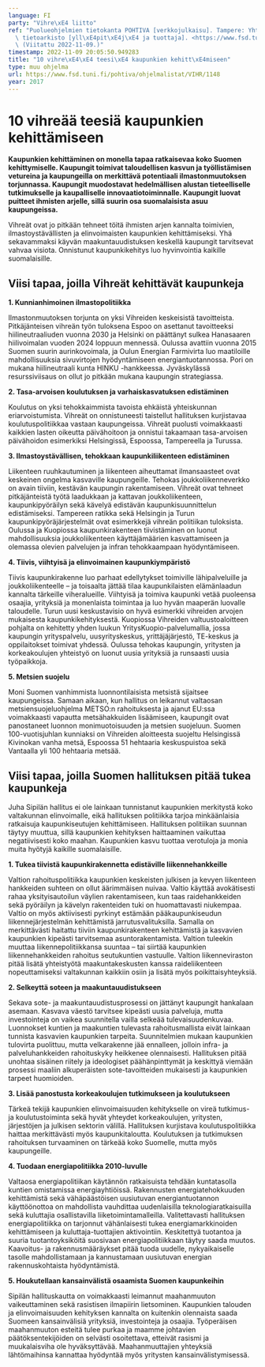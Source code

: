 ```yaml
---
language: FI
party: "Vihre\xE4 liitto"
ref: "Puolueohjelmien tietokanta POHTIVA [verkkojulkaisu]. Tampere: Yhteiskuntatieteellinen\
  \ tietoarkisto [yll\xE4pit\xE4j\xE4 ja tuottaja]. <https://www.fsd.tuni.fi/pohtiva>.\
  \ (Viitattu 2022-11-09.)"
timestamp: 2022-11-09 20:05:50.949283
title: "10 vihre\xE4\xE4 teesi\xE4 kaupunkien kehitt\xE4miseen"
type: muu ohjelma
url: https://www.fsd.tuni.fi/pohtiva/ohjelmalistat/VIHR/1148
year: 2017
---
```



# 10 vihreää teesiä kaupunkien kehittämiseen


**Kaupunkien kehittäminen on monella tapaa ratkaisevaa koko Suomen
kehittymiselle. Kaupungit toimivat taloudellisen kasvun ja työllistämisen
vetureina ja kaupungeilla on merkittävä potentiaali ilmastonmuutoksen
torjunnassa. Kaupungit muodostavat hedelmällisen alustan tieteelliselle
tutkimukselle ja kaupalliselle innovaatiotoiminnalle. Kaupungit luovat puitteet
ihmisten arjelle, sillä suurin osa suomalaisista asuu kaupungeissa.**


Vihreät ovat jo pitkään tehneet töitä ihmisten arjen kannalta toimivien,
ilmastoystävällisten ja elinvoimaisten kaupunkien kehittämiseksi. Yhä
sekavammaksi käyvän maakuntauudistuksen keskellä kaupungit tarvitsevat vahvaa
visiota. Onnistunut kaupunkikehitys luo hyvinvointia kaikille suomalaisille.


## Viisi tapaa, joilla Vihreät kehittävät kaupunkeja


**1. Kunnianhimoinen ilmastopolitiikka**


Ilmastonmuutoksen torjunta on yksi Vihreiden keskeisistä tavoitteista.
Pitkäjänteisen vihreän työn tuloksena Espoo on asettanut tavoitteeksi
hiilineutraaliuden vuonna 2030 ja Helsinki on päättänyt sulkea Hanasaaren
hiilivoimalan vuoden 2024 loppuun mennessä. Oulussa avattiin vuonna 2015 Suomen
suurin aurinkovoimala, ja Oulun Energian Farmivirta luo maatiloille
mahdollisuuksia sivuvirtojen hyödyntämiseen energiantuotannossa. Pori on mukana
hiilineutraali kunta HINKU -hankkeessa. Jyväskylässä resurssiviisaus on ollut jo
pitkään mukana kaupungin strategiassa.


**2. Tasa-arvoisen koulutuksen ja varhaiskasvatuksen edistäminen**


Koulutus on yksi tehokkaimmista tavoista ehkäistä yhteiskunnan eriarvoistumista.
Vihreät on onnistuneesti taistellut hallituksen kurjistavaa koulutuspolitiikkaa
vastaan kaupungeissa. Vihreät puolusti voimakkaasti kaikkien lasten oikeutta
päivähoitoon ja onnistui takaamaan tasa-arvoisen päivähoidon esimerkiksi
Helsingissä, Espoossa, Tampereella ja Turussa.


**3. Ilmastoystävällisen, tehokkaan kaupunkiliikenteen edistäminen**


Liikenteen ruuhkautuminen ja liikenteen aiheuttamat ilmansaasteet ovat keskeinen
ongelma kasvaville kaupungeille. Tehokas joukkoliikenneverkko on avain tiiviin,
kestävän kaupungin rakentamiseen. Vihreät ovat tehneet pitkäjänteistä työtä
laadukkaan ja kattavan joukkoliikenteen, kaupunkipyöräilyn sekä kävelyä
edistävän kaupunkisuunnittelun edistämiseksi. Tampereen ratikka sekä Helsingin
ja Turun kaupunkipyöräjärjestelmät ovat esimerkkejä vihreän politiikan
tuloksista. Oulussa ja Kuopiossa kaupunkirakenteen tiivistäminen on luonut
mahdollisuuksia joukkoliikenteen käyttäjämäärien kasvattamiseen ja olemassa
olevien palvelujen ja infran tehokkaampaan hyödyntämiseen.


**4. Tiivis, viihtyisä ja elinvoimainen kaupunkiympäristö**


Tiivis kaupunkirakenne luo parhaat edellytykset toimiville lähipalveluille ja
joukkoliikenteelle – ja toisaalta jättää tilaa kaupunkilaisten elämänlaadun
kannalta tärkeille viheralueille. Viihtyisä ja toimiva kaupunki vetää puoleensa
osaajia, yrityksiä ja monenlaista toimintaa ja luo hyvän maaperän luovalle
taloudelle. Turun uusi keskustavisio on hyvä esimerkki vihreiden arvojen
mukaisesta kaupunkikehityksestä. Kuopiossa Vihreiden valtuustoaloitteen pohjalta
on kehitetty yhden luukun YritysKuopio-palvelumallia, jossa kaupungin
yrityspalvelu, uusyrityskeskus, yrittäjäjärjestö, TE-keskus ja oppilaitokset
toimivat yhdessä. Oulussa tehokas kaupungin, yritysten ja korkeakoulujen
yhteistyö on luonut uusia yrityksiä ja runsaasti uusia työpaikkoja.


**5. Metsien suojelu**


Moni Suomen vanhimmista luonnontilaisista metsistä sijaitsee kaupungeissa.
Samaan aikaan, kun hallitus on leikannut valtaosan metsiensuojeluohjelma METSO:n
rahoituksesta ja ajanut EU:ssa voimakkaasti vapautta metsähakkuiden lisäämiseen,
kaupungit ovat panostaneet luonnon monimuotoisuuden ja metsien suojeluun. Suomen
100-vuotisjuhlan kunniaksi on Vihreiden aloitteesta suojeltu Helsingissä
Kivinokan vanha metsä, Espoossa 51 hehtaaria keskuspuistoa sekä Vantaalla yli
100 hehtaaria metsää.


## Viisi tapaa, joilla Suomen hallituksen pitää tukea kaupunkeja


Juha Sipilän hallitus ei ole lainkaan tunnistanut kaupunkien merkitystä koko
valtakunnan elinvoimalle, eikä hallituksen politiikka tarjoa minkäänlaisia
ratkaisuja kaupunkiseutujen kehittämiseen. Hallituksen politiikan suunnan täytyy
muuttua, sillä kaupunkien kehityksen haittaaminen vaikuttaa negatiivisesti koko
maahan. Kaupunkien kasvu tuottaa verotuloja ja monia muita hyötyjä kaikille
suomalaisille.


**1. Tukea tiivistä kaupunkirakennetta edistäville liikennehankkeille**


Valtion rahoituspolitiikka kaupunkien keskeisten julkisen ja kevyen liikenteen
hankkeiden suhteen on ollut äärimmäisen nuivaa. Valtio käyttää avokätisesti
rahaa yksityisautoilun väylien rakentamiseen, kun taas raidehankkeiden sekä
pyöräilyn ja kävelyn rakenteiden tuki on huomattavasti niukempaa. Valtio on myös
aktiivisesti pyrkinyt estämään pääkaupunkiseudun liikennejärjestelmän
kehittämistä jarrutusvalituksilla. Samalla on merkittävästi haitattu tiiviin
kaupunkirakenteen kehittämistä ja kasvavien kaupunkien kipeästi tarvitsemaa
asuntorakentamista. Valtion tuleekin muuttaa liikennepolitiikkansa suuntaa – tai
siirtää kaupunkien liikennehankkeiden rahoitus seutukuntien vastuulle. Valtion
liikenneviraston pitää lisätä yhteistyötä maakuntakeskusten kanssa
raideliikenteen nopeuttamiseksi valtakunnan kaikkiin osiin ja lisätä myös
poikittaisyhteyksiä.


**2. Selkeyttä soteen ja maakuntauudistukseen**


Sekava sote- ja maakuntauudistusprosessi on jättänyt kaupungit hankalaan
asemaan. Kasvava väestö tarvitsee kipeästi uusia palveluja, mutta investointeja
on vaikea suunnitella vailla selkeää tulevaisuudenkuvaa. Luonnokset kuntien ja
maakuntien tulevasta rahoitusmallista eivät lainkaan tunnista kasvavien
kaupunkien tarpeita. Suunnitelmien mukaan kaupunkien tulovirta puolittuu, mutta
velkarakenne jää ennalleen, jolloin infra- ja palveluhankkeiden rahoituskyky
heikkenee olennaisesti. Hallituksen pitää unohtaa sisäinen riitely ja
ideologiset päähänpinttymät ja keskittyä viemään prosessi maaliin alkuperäisten
sote-tavoitteiden mukaisesti ja kaupunkien tarpeet huomioiden.


**3. Lisää panostusta korkeakoulujen tutkimukseen ja koulutukseen**


Tärkeä tekijä kaupunkien elinvoimaisuuden kehitykselle on vireä tutkimus- ja
koulutustoiminta sekä hyvät yhteydet korkeakoulujen, yritysten, järjestöjen ja
julkisen sektorin välillä. Hallituksen kurjistava koulutuspolitiikka haittaa
merkittävästi myös kaupunkitaloutta. Koulutuksen ja tutkimuksen rahoituksen
turvaaminen on tärkeää koko Suomelle, mutta myös kaupungeille.


**4. Tuodaan energiapolitiikka 2010-luvulle**


Valtaosa energiapolitiikan käytännön ratkaisuista tehdään kuntatasolla kuntien
omistamissa energiayhtiöissä. Rakennusten energiatehokkuuden kehittämistä sekä
vähäpäästöisen uusiutuvan energiantuotannon käyttöönottoa on mahdollista
vauhdittaa uudenlaisilla teknologiaratkaisuilla sekä kuluttajia osallistavilla
liiketoimintamalleilla. Valitettavasti hallituksen energiapolitiikka on
tarjonnut vähänlaisesti tukea energiamarkkinoiden kehittämiseen ja
kuluttaja-tuottajien aktivointiin. Keskitettyä tuotantoa ja suuria
tuotantoyksiköitä suosivaan energiapolitiikkaan täytyy saada muutos. Kaavoitus-
ja rakennusmääräykset pitää tuoda uudelle, nykyaikaiselle tasolle
mahdollistamaan ja kannustamaan uusiutuvan energian rakennuskohtaista
hyödyntämistä.


**5. Houkutellaan kansainvälistä osaamista Suomen kaupunkeihin**


Sipilän hallituskautta on voimakkaasti leimannut maahanmuuton vaikeuttaminen
sekä rasistisen ilmapiirin lietsominen. Kaupunkien talouden ja elinvoimaisuuden
kehityksen kannalta on kuitenkin olennaista saada Suomeen kansainvälisiä
yrityksiä, investointeja ja osaajia. Työperäisen maahanmuuton esteitä tulee
purkaa ja maamme johtavien päätöksentekijöiden on selvästi osoitettava, etteivät
rasismi ja muukalaisviha ole hyväksyttävää. Maahanmuuttajien yhteyksiä
lähtömaihinsa kannattaa hyödyntää myös yritysten kansainvälistymisessä.




